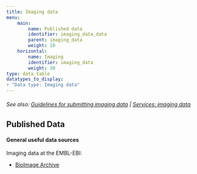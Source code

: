 ```yaml
---
title: Imaging data
menu:
    main:
        name: Published data
        identifier: imaging_data_data
        parent: imaging_data
        weight: 10
    horizontal:
        name: Imaging
        identifier: imaging_data
        weight: 30
type: data_table
datatypes_to_display:
- "Data type: Imaging data"
---
```


###### See also: [Guidelines for submitting imaging data](../guidelines) | [Services: imaging data](../services)

## Published Data

#### General useful data sources

Imaging data at the EMBL-EBI:

* [BioImage Archive](https://www.ebi.ac.uk/bioimage-archive/)
